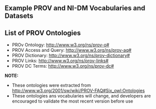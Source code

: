 Example PROV and NI-DM Vocabularies and Datasets
------------------------------------------------

List of PROV Ontologies
-----------------------

* PROv Ontology: http://www.w3.org/ns/prov-o#
* PROV Access and Query: http://www.w3.org/ns/prov-aq#
* PROV Dictionary: http://www.w3.org/ns/prov-dictionary#
* PROV Links: http://www.w3.org/ns/prov-links#
* PROV DC Terms: http://www.w3.org/ns/prov-dc#

__NOTE:__ 

* These ontologies were extracted from http://www.w3.org/2001/sw/wiki/PROV-FAQ#Six_owl:Ontologies
* These ontologies ans vocabularies will change, and developers are encouraged to validate the most recent version before use
